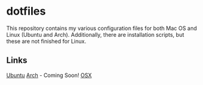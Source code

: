# dotfiles
This repository contains my various configuration files for both Mac OS and Linux (Ubuntu and Arch).  Additionally, there are installation scripts, but these are not finished for Linux.

## Links
[Ubuntu](./scripts/Ubuntu/README.md)
[Arch]() - Coming Soon!
[OSX](./scripts/OSX/README.md)


